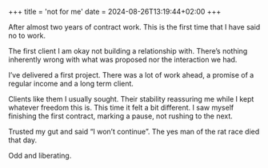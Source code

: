 +++
title = 'not for me'
date = 2024-08-26T13:19:44+02:00
+++

After almost two years of contract work.
This is the first time that I have said no to work.

The first client I am okay not building a relationship with.
There’s nothing inherently wrong with what was proposed nor the interaction we had.

I’ve delivered a first project.
There was a lot of work ahead, a promise of a regular income and a long term client.

Clients like them I usually sought. Their stability reassuring me while I kept whatever freedom this is. 
This time it felt a bit different. I saw myself finishing the first contract, marking a pause, not rushing to the next.

Trusted my gut and said “I won’t continue”.
The yes man of the rat race died that day.

Odd and liberating.
